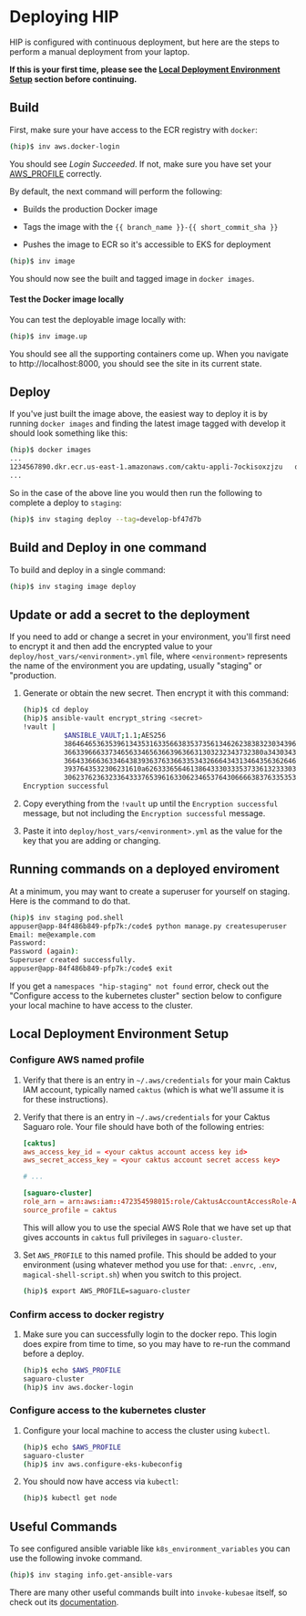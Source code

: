 # Deploying HIP

HIP is configured with continuous deployment, but here are the steps to perform a manual
deployment from your laptop.

**If this is your first time, please see the [Local Deployment Environment Setup](#local-deployment-environment-setup) section before continuing.**

## Build

First, make sure your have access to the ECR registry with ``docker``:

```sh
(hip)$ inv aws.docker-login
```

You should see *Login Succeeded*. If not, make sure you have set your
[AWS_PROFILE](#configure-aws-named-profile) correctly.

By default, the next command will perform the following:
* Builds the production Docker image

* Tags the image with the ``{{ branch_name }}-{{ short_commit_sha }}``

* Pushes the image to ECR so it's accessible to EKS for deployment

```sh
(hip)$ inv image
```

You should now see the built and tagged image in ``docker images``.


#### Test the Docker image locally

You can test the deployable image locally with:

```sh
(hip)$ inv image.up
```

You should see all the supporting containers come up. When you navigate to
http://localhost:8000, you should see the site in its current state.


## Deploy

If you've just built the image above, the easiest way to deploy it is by running ``docker images`` and
finding the latest image tagged with develop it should look something like this:

```sh
(hip)$ docker images
...
1234567890.dkr.ecr.us-east-1.amazonaws.com/caktu-appli-7ockisoxzjzu   develop-bf47d7b                    ddd65535d290        9 minutes ago       539MB
...
```

So in the case of the above line you would then run the following to complete a deploy to `staging`:

```sh
(hip)$ inv staging deploy --tag=develop-bf47d7b
```


## Build and Deploy in one command

To build and deploy in a single command:

```sh
(hip)$ inv staging image deploy
```

## Update or add a secret to the deployment

If you need to add or change a secret in your environment, you'll first need to encrypt
it and then add the encrypted value to your `deploy/host_vars/<environment>.yml` file,
where `<environment>` represents the name of the environment you are updating, usually
"staging" or "production.

1. Generate or obtain the new secret. Then encrypt it with this command:

    ```sh
    (hip)$ cd deploy
    (hip)$ ansible-vault encrypt_string <secret>
    !vault |
              $ANSIBLE_VAULT;1.1;AES256
              38646465363539613435316335663835373561346262383832303439623533376564636465666535
              3663396663373465633465636639636631303232343732380a343034376633323330386337653930
              36643366636334643839363763366335343266643431346435636264623634616538373863393534
              3937643532306231610a626333656461386433303335373361323330323466666130303063303863
              30623762363233643337653961633062346537643066663837633535336164623663
    Encryption successful
    ```
2. Copy everything from the `!vault` up until the `Encryption successful` message, but
   not including the `Encryption successful` message.

3. Paste it into `deploy/host_vars/<environment>.yml` as the value for the key that you
   are adding or changing.

## Running commands on a deployed enviroment

At a minimum, you may want to create a superuser for yourself on staging. Here is the
command to do that.

```sh
(hip)$ inv staging pod.shell
appuser@app-84f486b849-pfp7k:/code$ python manage.py createsuperuser
Email: me@example.com
Password:
Password (again):
Superuser created successfully.
appuser@app-84f486b849-pfp7k:/code$ exit
```

If you get a `namespaces "hip-staging" not found` error, check out the "Configure access
to the kubernetes cluster" section below to configure your local machine to have access
to the cluster.

## Local Deployment Environment Setup

### Configure AWS named profile

1. Verify that there is an entry in `~/.aws/credentials` for your main Caktus IAM
   account, typically named `caktus` (which is what we'll assume it is for these
   instructions).

2. Verify that there is an entry in `~/.aws/credentials` for your Caktus Saguaro role.
   Your file should have both of the following entries:

    ```conf
    [caktus]
    aws_access_key_id = <your caktus account access key id>
    aws_secret_access_key = <your caktus account secret access key>

    # ...

    [saguaro-cluster]
    role_arn = arn:aws:iam::472354598015:role/CaktusAccountAccessRole-Admins
    source_profile = caktus
    ```

    This will allow you to use the special AWS Role that we have set up that gives
    accounts in `caktus` full privileges in `saguaro-cluster`.

3. Set `AWS_PROFILE` to this named profile. This should be added to your environment
   (using whatever method you use for that: `.envrc`, `.env`, `magical-shell-script.sh`)
   when you switch to this project.

   ```sh
   (hip)$ export AWS_PROFILE=saguaro-cluster
   ```

### Confirm access to docker registry

1. Make sure you can successfully login to the docker repo. This login does expire from
    time to time, so you may have to re-run the command before a deploy.

    ```sh
    (hip)$ echo $AWS_PROFILE
    saguaro-cluster
    (hip)$ inv aws.docker-login
    ```

### Configure access to the kubernetes cluster

1. Configure your local machine to access the cluster using ``kubectl``.

   ```sh
   (hip)$ echo $AWS_PROFILE
   saguaro-cluster
   (hip)$ inv aws.configure-eks-kubeconfig
   ```

2. You should now have access via ``kubectl``:

    ```sh
    (hip)$ kubectl get node
    ```

## Useful Commands

To see configured ansible variable like ``k8s_environment_variables`` you can use the following invoke command.

```sh
(hip)$ inv staging info.get-ansible-vars
```

There are many other useful commands built into `invoke-kubesae` itself, so check out
its [documentation](https://github.com/caktus/invoke-kubesae).
